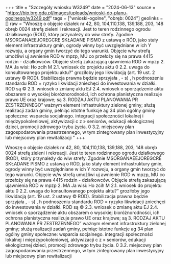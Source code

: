 +++
title = "Szczegóły wniosku W3249"
date = "2024-06-13"
source = "https://bip.brg.gda.pl/images/uploads/wnioski-do-planu-ogolnego/w3249.pdf"
tags = ["wnioski-ogolne", "obręb: 0024"]
geolinks = []
raw = "Wnoszę o objęcie działek nr 42, 80, 104,110,138, 139,188, 203, 148 obręb 0024 strefą zieleni i rekreacji. Jest to teren rodzinnego ogrodu działkowego (ROD), który przynależy do wiw strefy. Zgodnie MSORGANAEEJOREGCRE SKŁADANE PISMO z ustawą o RÓD, jako stały element infrastruktury gmin, ogrody winny być uwzględniane w ich  Y rozwoju, a organy gmin tworzyć do tego warunki. Objęcie w/w strefą umożliwi uj awnienie ROD w mpzp, MU co przełoży się na prawa 4415 rodzin - działkowców. Objęcie strefą zakazującą ujawnienia ROD w mpzp 2. MA Ja wisi: Ho zcih M 2.1. wniosek do projektu aktu 0 2.2. uwaga do konsultowanego projektu aktu?” groziłoby jego likwidacją (art. 19 ust. 2 ustawy © ROD). Stabilizacja prawna będzie sprzyjała , - s) ,  h podnoszeniu standardu ROD = ryzyko likwidacji zniechęci do inwestowania w działki. ROD są © 2.3. wniosek o zmianę aktu EJ 2.4. wniosek o sporządzenie aktu obszarem o wysokiej bioróżnorodności, ich ochrona planistyczna realizuje prawo UE oraz krajowe; są 3. RODZAJ AKTU PLANOWANIA PR ZESTRZENNEGO” ważnym element infrastruktury zielonej gminy; służą realizacji zadań gminy, pełniąc istotne funkcje ag 34 plan ogólny gminy społeczne: wsparcia socjalnego. integracji społeczności lokalnej i międzypokoleniowej, aktywizacji c z » seniorów, edukacji ekologicznej dzieci, promocji zdrowego trybu życia. 0 3.2. miejscowy plan zagospodarowania przestrzennego, w tym zintegrowany plan inwestycyjny lub miejscowy plan rewitalizacji "
+++

Wnoszę o objęcie działek nr 42, 80, 104,110,138, 139,188, 203, 148 obręb 0024 strefą zieleni i
rekreacji. Jest to teren rodzinnego ogrodu działkowego (ROD), który przynależy do wiw strefy. Zgodnie
MSORGANAEEJOREGCRE SKŁADANE PISMO z ustawą o RÓD, jako stały element infrastruktury gmin, ogrody winny być uwzględniane w ich
 Y rozwoju, a organy gmin tworzyć do tego warunki. Objęcie w/w strefą umożliwi uj awnienie ROD w mpzp,
MU co przełoży się na prawa 4415 rodzin - działkowców. Objęcie strefą zakazującą ujawnienia ROD w mpzp
2. MA Ja wisi: Ho zcih
M 2.1. wniosek do projektu aktu 0 2.2. uwaga do konsultowanego projektu aktu?” groziłoby jego likwidacją (art. 19 ust. 2 ustawy © ROD). Stabilizacja prawna będzie sprzyjała
, - s) ,  h podnoszeniu standardu ROD = ryzyko likwidacji zniechęci do inwestowania w działki. ROD są
© 2.3. wniosek o zmianę aktu EJ 2.4. wniosek o sporządzenie aktu obszarem o wysokiej bioróżnorodności, ich ochrona planistyczna realizuje prawo UE oraz krajowe; są
3. RODZAJ AKTU PLANOWANIA PR ZESTRZENNEGO” ważnym element infrastruktury zielonej gminy; służą realizacji zadań gminy, pełniąc istotne funkcje
ag 34 plan ogólny gminy społeczne: wsparcia socjalnego. integracji społeczności lokalnej i międzypokoleniowej, aktywizacji
c z » seniorów, edukacji ekologicznej dzieci, promocji zdrowego trybu życia.
0 3.2. miejscowy plan zagospodarowania przestrzennego, w tym zintegrowany plan inwestycyjny lub
miejscowy plan rewitalizacji 


